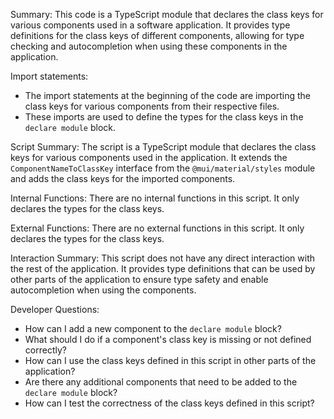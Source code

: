 Summary:
This code is a TypeScript module that declares the class keys for various components used in a software application. It provides type definitions for the class keys of different components, allowing for type checking and autocompletion when using these components in the application.

Import statements:
- The import statements at the beginning of the code are importing the class keys for various components from their respective files.
- These imports are used to define the types for the class keys in the `declare module` block.

Script Summary:
The script is a TypeScript module that declares the class keys for various components used in the application. It extends the `ComponentNameToClassKey` interface from the `@mui/material/styles` module and adds the class keys for the imported components.

Internal Functions:
There are no internal functions in this script. It only declares the types for the class keys.

External Functions:
There are no external functions in this script. It only declares the types for the class keys.

Interaction Summary:
This script does not have any direct interaction with the rest of the application. It provides type definitions that can be used by other parts of the application to ensure type safety and enable autocompletion when using the components.

Developer Questions:
- How can I add a new component to the `declare module` block?
- What should I do if a component's class key is missing or not defined correctly?
- How can I use the class keys defined in this script in other parts of the application?
- Are there any additional components that need to be added to the `declare module` block?
- How can I test the correctness of the class keys defined in this script?